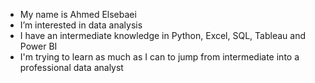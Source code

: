- My name is Ahmed Elsebaei
- I’m interested in data analysis
- I have an intermediate knowledge in Python, Excel, SQL, Tableau and Power BI
- I'm trying to learn as much as I can to jump from intermediate into a professional data analyst

<!---
Ahmed-Elsebaei/Ahmed-Elsebaei is a ✨ special ✨ repository because its `README.md` (this file) appears on your GitHub profile.
You can click the Preview link to take a look at your changes.
--->
